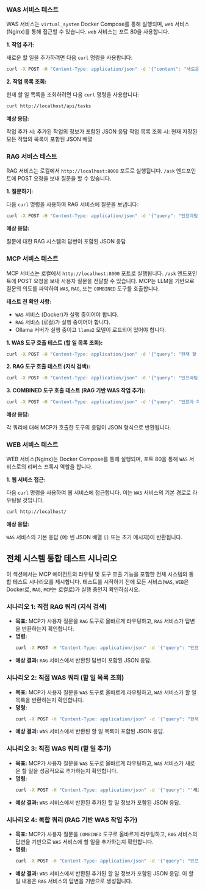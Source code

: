 ### WAS 서비스 테스트

WAS 서비스는 `virtual_system` Docker Compose를 통해 실행되며, `web` 서비스(Nginx)를 통해 접근할 수 있습니다. `web` 서비스는 포트 80을 사용합니다.

**1. 작업 추가:**

새로운 할 일을 추가하려면 다음 `curl` 명령을 사용합니다:
```bash
curl -X POST -H "Content-Type: application/json" -d '{"content": "새로운 할 일"}' http://localhost/api/tasks
```

**2. 작업 목록 조회:**

현재 할 일 목록을 조회하려면 다음 `curl` 명령을 사용합니다:
```bash
curl http://localhost/api/tasks
```

**예상 응답:**

작업 추가 시: 추가된 작업의 정보가 포함된 JSON 응답
작업 목록 조회 시: 현재 저장된 모든 작업의 목록이 포함된 JSON 배열

### RAG 서비스 테스트

RAG 서비스는 로컬에서 `http://localhost:8008` 포트로 실행됩니다. `/ask` 엔드포인트에 POST 요청을 보내 질문을 할 수 있습니다.

**1. 질문하기:**

다음 `curl` 명령을 사용하여 RAG 서비스에 질문을 보냅니다:
```bash
curl -X POST -H "Content-Type: application/json" -d '{"query": "인프라팀 역할이 뭐야?"}' http://localhost:8008/ask
```

**예상 응답:**

질문에 대한 RAG 시스템의 답변이 포함된 JSON 응답

### MCP 서비스 테스트

MCP 서비스는 로컬에서 `http://localhost:8000` 포트로 실행됩니다. `/ask` 엔드포인트에 POST 요청을 보내 사용자 질문을 전달할 수 있습니다. MCP는 LLM을 기반으로 질문의 의도를 파악하여 `WAS`, `RAG`, 또는 `COMBINED` 도구를 호출합니다.

**테스트 전 확인 사항:**
*   `WAS` 서비스 (Docker)가 실행 중이어야 합니다.
*   `RAG` 서비스 (로컬)가 실행 중이어야 합니다.
*   Ollama 서버가 실행 중이고 `llama2` 모델이 로드되어 있어야 합니다.

**1. WAS 도구 호출 테스트 (할 일 목록 조회):**

```bash
curl -X POST -H "Content-Type: application/json" -d '{"query": "현재 할 일 목록 보여줘"}' http://localhost:8000/ask
```

**2. RAG 도구 호출 테스트 (지식 검색):**

```bash
curl -X POST -H "Content-Type: application/json" -d '{"query": "인프라팀 역할이 뭐야?"}' http://localhost:8000/ask
```

**3. COMBINED 도구 호출 테스트 (RAG 기반 WAS 작업 추가):**

```bash
curl -X POST -H "Content-Type: application/json" -d '{"query": "인프라 미들웨어 변경 내역을 참고해서 '월간 인프라팀 보고서 작성' 할 일을 추가해줘"}' http://localhost:8000/ask
```

**예상 응답:**

각 쿼리에 대해 MCP가 호출한 도구의 응답이 JSON 형식으로 반환됩니다.

### WEB 서비스 테스트

WEB 서비스(Nginx)는 Docker Compose를 통해 실행되며, 포트 80을 통해 `WAS` 서비스로의 리버스 프록시 역할을 합니다.

**1. 웹 서비스 접근:**

다음 `curl` 명령을 사용하여 웹 서비스에 접근합니다. 이는 `WAS` 서비스의 기본 경로로 라우팅될 것입니다.
```bash
curl http://localhost/
```

**예상 응답:**

`WAS` 서비스의 기본 응답 (예: 빈 JSON 배열 `[]` 또는 초기 메시지)이 반환됩니다.

## 전체 시스템 통합 테스트 시나리오

이 섹션에서는 MCP 에이전트의 라우팅 및 도구 호출 기능을 포함한 전체 시스템의 통합 테스트 시나리오를 제시합니다. 테스트를 시작하기 전에 모든 서비스(`WAS`, `WEB`은 Docker로, `RAG`, `MCP`는 로컬로)가 실행 중인지 확인하십시오.

### 시나리오 1: 직접 RAG 쿼리 (지식 검색)

*   **목표:** MCP가 사용자 질문을 `RAG` 도구로 올바르게 라우팅하고, `RAG` 서비스가 답변을 반환하는지 확인합니다.
*   **명령:**
    ```bash
    curl -X POST -H "Content-Type: application/json" -d '{"query": "인프라팀 역할이 뭐야?"}' http://localhost:8000/ask
    ```
*   **예상 결과:** `RAG` 서비스에서 반환된 답변이 포함된 JSON 응답.

### 시나리오 2: 직접 WAS 쿼리 (할 일 목록 조회)

*   **목표:** MCP가 사용자 질문을 `WAS` 도구로 올바르게 라우팅하고, `WAS` 서비스가 할 일 목록을 반환하는지 확인합니다.
*   **명령:**
    ```bash
    curl -X POST -H "Content-Type: application/json" -d '{"query": "현재 할 일 목록 보여줘"}' http://localhost:8000/ask
    ```
*   **예상 결과:** `WAS` 서비스에서 반환된 할 일 목록이 포함된 JSON 응답.

### 시나리오 3: 직접 WAS 쿼리 (할 일 추가)

*   **목표:** MCP가 사용자 질문을 `WAS` 도구로 올바르게 라우팅하고, `WAS` 서비스가 새로운 할 일을 성공적으로 추가하는지 확인합니다.
*   **명령:**
    ```bash
    curl -X POST -H "Content-Type: application/json" -d '{"query": "'새로운 통합 테스트 계획' 할 일을 추가해줘"}' http://localhost:8000/ask
    ```
*   **예상 결과:** `WAS` 서비스에서 반환된 추가된 할 일 정보가 포함된 JSON 응답.

### 시나리오 4: 복합 쿼리 (RAG 기반 WAS 작업 추가)

*   **목표:** MCP가 사용자 질문을 `COMBINED` 도구로 올바르게 라우팅하고, `RAG` 서비스의 답변을 기반으로 `WAS` 서비스에 할 일을 추가하는지 확인합니다.
*   **명령:**
    ```bash
    curl -X POST -H "Content-Type: application/json" -d '{"query": "인프라 미들웨어 변경 내역을 참고해서 '월간 인프라팀 보고서 작성' 할 일을 추가해줘"}' http://localhost:8000/ask
    ```
*   **예상 결과:** `WAS` 서비스에서 반환된 추가된 할 일 정보가 포함된 JSON 응답. 이 할 일 내용은 `RAG` 서비스의 답변을 기반으로 생성됩니다.
